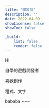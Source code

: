 ```yaml
---
title: "關於我"
description: ""
date: 2022-04-09
showLicense: false
showToc: false

_build:
    list: false
    render: false
---
```


HI

自學的遊戲開發者

喜歡創作

程式、文字

bababa ~~~